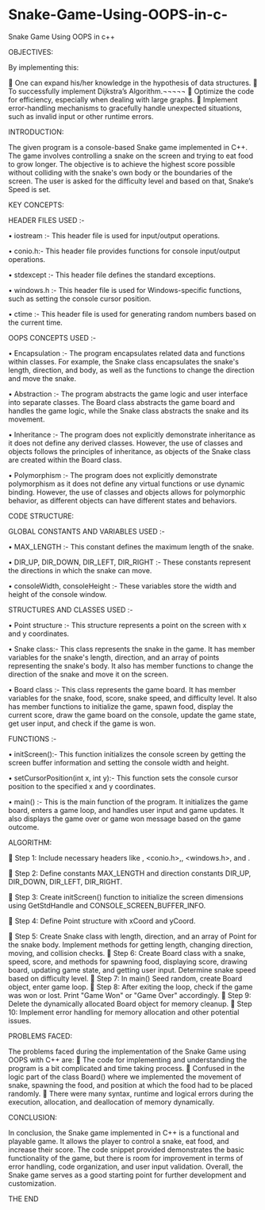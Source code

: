 # Snake-Game-Using-OOPS-in-c-
Snake Game Using OOPS in c++

OBJECTIVES:

By implementing this:

	One can expand his/her knowledge in the hypothesis of data structures.
	To successfully implement Dijkstra’s Algorithm.¬¬¬¬¬
	Optimize the code for efficiency, especially when dealing with large graphs.
	Implement error-handling mechanisms to gracefully handle unexpected situations, such as invalid input or other runtime errors.


INTRODUCTION:

The given program is a console-based Snake game implemented in C++. The game involves controlling a snake on the screen and trying to eat food to grow longer. The objective is to achieve the highest score possible without colliding with the snake's own body or the boundaries of the screen. The user is asked for the difficulty level and based on that, Snake’s Speed is set.


KEY CONCEPTS:

HEADER FILES USED :-

•	iostream :- This header file is used for input/output operations.

•	conio.h:- This header file provides functions for console input/output operations.

•	stdexcept :- This header file defines the standard exceptions.

•	windows.h :- This header file is used for Windows-specific functions, such as setting the console cursor position.

•	ctime :- This header file is used for generating random numbers based on the current time.


OOPS CONCEPTS USED :-

•	Encapsulation :- The program encapsulates related data and functions within classes. For example, the Snake class encapsulates the snake's length, direction, and body, as well as the functions to change the direction and move the snake.

•	Abstraction :- The program abstracts the game logic and user interface into separate classes. The Board class abstracts the game board and handles the game logic, while the Snake class abstracts the snake and its movement.

•	Inheritance :- The program does not explicitly demonstrate inheritance as it does not define any derived classes. However, the use of classes and objects follows the principles of inheritance, as objects of the Snake class are created within the Board class.

•	Polymorphism :- The program does not explicitly demonstrate polymorphism as it does not define any virtual functions or use dynamic binding. However, the use of classes and objects allows for polymorphic behavior, as different objects can have different states and behaviors.



CODE STRUCTURE:


GLOBAL CONSTANTS AND VARIABLES USED :-

•	MAX_LENGTH :- This constant defines the maximum length of the snake.

•	DIR_UP, DIR_DOWN, DIR_LEFT, DIR_RIGHT :- These constants represent the directions in which the snake can move.

•	consoleWidth, consoleHeight :- These variables store the width and height of the console window.


STRUCTURES AND CLASSES USED :-

•	Point structure :- This structure represents a point on the screen with x and y coordinates.

•	Snake class:- This class represents the snake in the game. It has member variables for the snake's length, direction, and an array of points representing the snake's body. It also has member functions to change the direction of the snake and move it on the screen.

•	Board class :- This class represents the game board. It has member variables for the snake, food, score, snake speed, and difficulty level. It also has member functions to initialize the game, spawn food, display the current score, draw the game board on the console, update the game state, get user input, and check if the game is won.


FUNCTIONS :-

•	initScreen():- This function initializes the console screen by getting the screen buffer information and setting the console width and height.

•	setCursorPosition(int x, int y):- This function sets the console cursor position to the specified x and y coordinates.

•	main() :- This is the main function of the program. It initializes the game board, enters a game loop, and handles user input and game updates. It also displays the game over or game won message based on the game outcome.


ALGORITHM:

	Step 1: Include necessary headers like <iostream>, <conio.h>,<stdexcept>, <windows.h>, <ctime> and  <limits>.

	Step 2: Define constants MAX_LENGTH and direction constants  DIR_UP, DIR_DOWN, DIR_LEFT, DIR_RIGHT.

	Step 3: Create initScreen() function to initialize the screen dimensions using GetStdHandle and CONSOLE_SCREEN_BUFFER_INFO.

	Step 4: Define Point structure with xCoord and yCoord.

	Step 5: Create Snake class with length, direction, and an array of Point for the snake body. Implement methods for getting length, changing direction, moving, and collision checks.
	Step 6: Create Board class with a snake, speed, score, and methods for spawning food, displaying score, drawing board, updating game state, and getting user input. Determine snake speed based on difficulty level.
	Step 7: In main() Seed random, create Board object, enter game loop.
	Step 8: After exiting the loop, check if the game was won or lost. Print "Game Won" or "Game Over" accordingly.
	Step 9: Delete the dynamically allocated Board object for memory cleanup.
	Step 10: Implement error handling for memory allocation and other potential issues.

PROBLEMS FACED:

The problems faced during the implementation of the Snake Game using OOPS with C++ are:
	The code for implementing and understanding the program is a bit complicated and time taking process.
	Confused in the logic part of the class Board() where we implemented the movement of snake, spawning the food, and position at which the food had to be placed randomly.
	There were many syntax, runtime and logical errors during the execution, allocation, and deallocation of memory dynamically.

CONCLUSION:

In conclusion, the Snake game implemented in C++ is a functional and playable game. It allows the player to control a snake, eat food, and increase their score. The code snippet provided demonstrates the basic functionality of the game, but there is room for improvement in terms of error handling, code organization, and user input validation. Overall, the Snake game serves as a good starting point for further development and customization.

THE END
